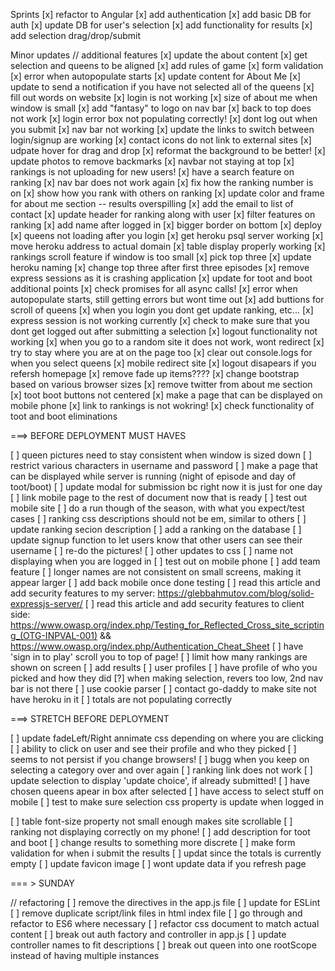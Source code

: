 Sprints
[x] refactor to Angular
[x] add authentication
[x] add basic DB for auth
[x] update DB for user's selection
[x] add functionality for results
[x] add selection drag/drop/submit

Minor updates
// additional features
[x] update the about content
[x] get selection and queens to be aligned
[x] add rules of game
[x] form validation
[x] error when autopopulate starts
[x] update content for About Me
[x] update to send a notification if you have not selected all of the queens 
[x] fill out words on website
[x] login is not working
[x] size of about me when window is small
[x] add "fantasy" to logo on nav bar
[x] back to top does not work
[x] login error box not populating correctly!
[x] dont log out when you submit
[x] nav bar not working
[x] update the links to switch between login/signup are working
[x] contact icons do not link to external sites
[x] udpate hover for drag and drop
[x] reformat the background to be better!
[x] update photos to remove backmarks
[x] navbar not staying at top
[x] rankings is not uploading for new users!
[x] have a search feature on ranking
[x] nav bar does not work again
[x] fix how the ranking number is on
[x] show how you rank with others on ranking
[x] update color and frame for about me section -- results overspilling
[x] add the email to list of contact
[x] update header for ranking along with user
[x] filter features on ranking
[x] add name after logged in
[x] bigger border on bottom
[x] deploy
[x] queens not loading after you login
[x] get heroku psql server working
[x] move heroku address to actual domain
[x] table display properly working
[x] rankings scroll feature if window is too small
[x] pick top three
[x] update heroku naming
[x] change top three after first three episodes
[x] remove express sessions as it is crashing application
[x] update for toot and boot additional points
[x] check promises for all async calls!
[x] error when autopopulate starts, still getting errors but wont time out
[x] add buttions for scroll of queens
[x] when you login you dont get update ranking, etc...
[x] express session is not working currently
[x] check to make sure that you dont get logged out after submitting a selection
[x] logout functionality not working
[x] when you go to a random site it does not work, wont redirect
[x] try to stay where you are at on the page too
[x] clear out console.logs for when you select queens
[x] mobile redirect site
[x] logout disapears if you refersh homepage
[x] remove fade up items????
[x] change bootstrap based on various browser sizes
[x] remove twitter from about me section
[x] toot boot buttons not centered
[x] make a page that can be displayed on mobile phone
[x] link to rankings is not wokring!
[x] check functionality of toot and boot eliminations


===> BEFORE DEPLOYMENT MUST HAVES

[ ] queen pictures need to stay consistent when window is sized down
[ ] restrict various characters in username and password
[ ] make a page that can be displayed while server is running (night of episode and day of toot/boot)
[ ] update modal for submission bc right now it is just for one day
[ ] link mobile page to the rest of document now that is ready
[ ] test out mobile site
[ ] do a run though of the season, with what you expect/test cases
[ ] ranking css descriptions should not be em, similar to others
[ ] update ranking secion description
[ ] add a ranking on the database
[ ] update signup function to let users know that other users can see their username
[ ] re-do the pictures!
[ ] other updates to css
[ ] name not displaying when you are logged in
[ ] test out on mobile phone
[ ] add team feature
[ ] longer names are not consistent on small screens, making it appear larger
[ ] add back mobile once done testing
[ ] read this article and add security features to my server: https://glebbahmutov.com/blog/solid-expressjs-server/
[ ] read this article and add security features to client side: https://www.owasp.org/index.php/Testing_for_Reflected_Cross_site_scripting_(OTG-INPVAL-001) && https://www.owasp.org/index.php/Authentication_Cheat_Sheet
[ ] have 'sign in to play' scroll you to top of page!
[ ] limit how many rankings are shown on screen
[ ] add results
[ ] user profiles
[ ] have profile of who you picked and how they did
[?] when making selection, revers too low, 2nd nav bar is not there
[ ] use cookie parser
[ ] contact go-daddy to make site not have heroku in it
[ ] totals are not populating correctly


===> STRETCH BEFORE DEPLOYMENT

[ ] update fadeLeft/Right annimate css depending on where you are clicking
[ ] ability to click on user and see their profile and who they picked
[ ] seems to not persist if you change browsers!
[ ] bugg when you keep on selecting a category over and over again
[ ] ranking link does not work
[ ] update selection to display 'update choice', if already submitted!
[ ] have chosen queens apear in box after selected
[ ] have access to select stuff on mobile
[ ] test to make sure selection css property is update when logged in



[ ] table font-size property not small enough makes site scrollable
[ ] ranking not displaying correctly on my phone!
[ ] add description for toot and boot
[ ] change results to something more discrete
[ ] make form validation for when i submit the results
[ ] updat since the totals is currently empty
[ ] update favicon image
[ ] wont update data if you refresh page

=== > SUNDAY

// refactoring
[ ] remove the directives in the app.js file
[ ] update for ESLint
[ ] remove duplicate script/link files in html index file
[ ] go through and refactor to ES6 where necessary
[ ] refactor css document to match actual content
[ ] break out auth factory and controller in app.js
[ ] update controller names to fit descriptions
[ ] break out queen into one rootScope instead of having multiple instances